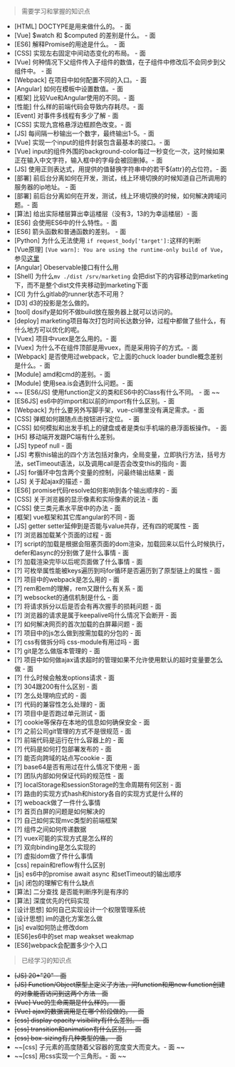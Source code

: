 > 需要学习和掌握的知识点
- [HTML] DOCTYPE是用来做什么的。 - 面
- [Vue] $watch 和 $computed 的差别是什么。 - 面
- [ES6] 解释Promise的用途是什么。   - 面
- [CSS] 实现左右固定中间动态变化的布局。 - 面
- [Vue] 何种情况下父组件传入子组件的数值，在子组件中修改后不会同步到父组件中。 - 面
- [Webpack] 在项目中如何配置不同的入口。- 面
- [Angular] 如何在模板中设置数值。- 面
- [框架] 比较Vue和Angular使用的不同。- 面
- [性能] 什么样的前端代码会导致内存耗尽。- 面
- [Event] 对事件多线程有多少了解 - 面
- [CSS] 实现九宫格悬浮边框颜色改变。- 面
- [JS] 每间隔一秒输出一个数字，最终输出1-5。- 面
- [Vue] 实现一个input的组件封装包含最基本的接口。- 面
- [Vue] input的组件外围的background-color每过一秒变化一次，这时候如果正在输入中文字符，输入框中的字母会被回删掉。- 面
- [JS] 使用正则表达式，用提供的值替换字符串中的若干${attr}的占位符。- 面
- [部署] 前后台分离如何在开发，测试，线上环境切换的时候知道自己所调用的服务器的ip地址。 - 面
- [部署] 前后台分离如何在开发，测试，线上环境切换的时候，如何解决跨域问题。- 面
- [算法] 给出实际楼层算出幸运楼层（没有3，13的为幸运楼层）- 面
- [ES6] 会使用ES6中的什么特性。- 面
- [ES6] 箭头函数和普通函数的差别。 - 面
- [Python] 为什么无法使用 `if request_body['target']:`这样的判断
- [Vue原理] `[Vue warn]: You are using the runtime-only build of Vue`，参见[这里](https://github.com/vuejs-templates/webpack/issues/215)
- [Angular] Obeservable接口有什么用
- [Shell] 为什么`mv ./dist /srv/marketing` 会把dist下的内容移动到marketing下，而不是整个dist文件夹移动到marketing下面
- [CI] 为什么gitlab的runner状态不可用？
- [D3] d3的投影是怎么做的。
- [tool] dosify是如何不做build放在服务器上就可以访问的。
- [deploy] marketing项目每次打包时间长达数分钟，过程中都做了些什么，有什么地方可以优化的呢。
- [Vuex] 项目中vuex是怎么用的。- 面
- [Vuex] 为什么不在组件顶部是用vuex，而是采用钩子的方式。- 面
- [Webpack] 是否使用过webpack，它上面的chuck loader bundle概念差别是什么。- 面
- [Module] amd和cmd的差别。- 面
- [Module] 使用sea.is会遇到什么问题。- 面
- ~~ [ES6/JS] 使用function定义的类和ES6中的Class有什么不同。 - 面 ~~ 
- [ES6JS] es6中的import和以前的import有什么区别。- 面
- [Webpack] 为什么要另外写脚手架，vue-cli哪里没有满足需求。- 面
- [CSS] 弹框如何跟随点击按钮进行定位。 - 面
- [CSS] 如何模拟和出发手机上的键盘或者是类似手机端的悬浮面板操作。 - 面
- [H5] 移动端开发跟PC端有什么差别。
- [JS] typeof null - 面
- [JS] 考察this输出的四个方法包括对象内，全局变量，立即执行方法，括号方法，setTimeout语法，以及调用call是否会改变this的指向 - 面
- [JS] for循环中包含两个变量的控制，问最终输出结果 - 面
- [JS] 关于起ajax的描述 - 面
- [ES6] promise代码resolve如何影响到各个输出顺序的 - 面
- [CSS] 关于浏览器的显示像素和实际像素的说法 - 面
- [CSS] 使三类元素水平居中的办法 - 面
- [框架] vue框架和其它库angular的不同 - 面
- [JS] getter setter延伸到是否能与value共存，还有四的呢属性 - 面
- [?] 浏览器加载某个页面的过程 - 面
- [?] script的加载是根据会阻塞页面的dom渲染，加载回来以后什么时候执行，defer和async的分别做了是什么事情 - 面
- [?] 加载渲染完毕以后呢页面做了什么事情 - 面
- [?] 可枚举属性能被keys遍历到吗for循环是否遍历到了原型链上的属性 - 面
- [?] 项目中的webpack是怎么用的 - 面
- [?] rem和em的理解，rem又跟什么有关系 - 面
- [?] websocket的通信机制是什么 - 面
- [?] 将请求拆分以后是否会有再次握手的损耗问题 - 面
- [?] 浏览器的请求是属于keepalive吗什么情况下会断开 - 面
- [?] 如何解决网页的首次加载的白屏幕问题 - 面
- [?] 项目中的js怎么做到按需加载的分包的 - 面
- [?] css有做拆分吗 css-module有用过吗 - 面
- [?] git是怎么做版本管理的 - 面
- [?] 项目中如何做ajax请求超时的管理如果不允许使用默认的超时变量要怎么做 - 面
- [?] 什么时候会触发options请求 - 面
- [?] 304跟200有什么区别 - 面
- [?] 怎么处理响应式的 - 面
- [?] 代码的兼容性怎么处理的 - 面
- [?] 项目中是否跑过单元测试 - 面
- [?] cookie等保存在本地的信息如何确保安全 - 面
- [?] 之前公司git管理的方式不是很规范 - 面
- [?] 前端代码是运行在什么容器上的 - 面
- [?] 代码是如何打包部署发布的 - 面
- [?] 能否向跨域的站点写cookie - 面
- [?] base64是否有用过在什么情况下使用 - 面
- [?] 团队内部如何保证代码的规范性 - 面
- [?] localStorage和sessionStorage的生命周期有何区别 - 面
- [?] 路由的实现方式hash和history各自的实现方式是什么样的
- [?] weboack做了一件什么事情
- [?] 首页白屏的问题是如何解决的
- [?] 自己如何实现mvc类型的前端框架
- [?] 组件之间如何传递数据
- [?] vuex可能的实现方式是怎么样的
- [?] 双向binding是怎么实现的
- [?] 虚拟dom做了件什么事情
- [css] repain和reflow有什么区别
- [js] es6中的promise await async 和setTimeout的输出顺序
- [js] 闭包的理解它有什么缺点
- [算法] 二分查找 是否能判断序列是有序的
- [算法] 深度优先的代码实现
- [设计思想] 如何自己实现设计一个权限管理系统
- [设计思想] im的退化方案怎么做
- [js] eval如何防止修改dom
- [ES6]es6中的set map weakset weakmap
- [ES6]webpack会配置多少个入口

> 已经学习的知识点
- ~~[JS] 20+"20" - 面~~
- ~~[JS] Function/Object原型上定义了方法，问function和用new function创建的对象能否访问到这两个方法 - 面~~
- ~~[Vue] Vue的生命周期是什么样的。 - 面~~
- ~~[Vue] ajax的数据调用是在哪个阶段做的。 - 面~~
- ~~[css] display opacity visibility有什么差别。- 面~~
- ~~[css] transition和animation有什么区别。- 面~~
- ~~[css] box-sizing有几种类型的值。- 面~~
- ~~[css] 子元素的高度随着父容器的宽度变大而变大。- 面 ~~
- ~~[css] 用css实现一个三角形。- 面 ~~